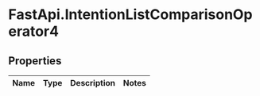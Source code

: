 # FastApi.IntentionListComparisonOperator4

## Properties
Name | Type | Description | Notes
------------ | ------------- | ------------- | -------------
